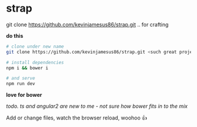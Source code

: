 # strap
git clone https://github.com/kevinjamesus86/strap.git <new name>.. for crafting


**do this**

```sh
# clone under new name
git clone https://github.com/kevinjamesus86/strap.git <such great project>

# install dependencies
npm i && bower i

# and serve
npm run dev
```

**love for bower**

_todo. ts and angular2 are new to me - not sure how bower fits in to the mix_

Add or change files, watch the browser reload, woohoo :+1:
